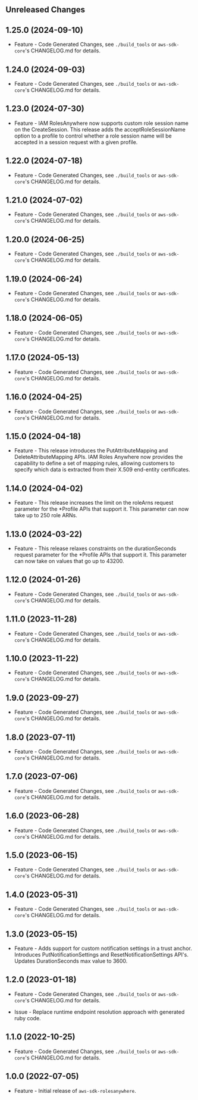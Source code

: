 Unreleased Changes
------------------

1.25.0 (2024-09-10)
------------------

* Feature - Code Generated Changes, see `./build_tools` or `aws-sdk-core`'s CHANGELOG.md for details.

1.24.0 (2024-09-03)
------------------

* Feature - Code Generated Changes, see `./build_tools` or `aws-sdk-core`'s CHANGELOG.md for details.

1.23.0 (2024-07-30)
------------------

* Feature - IAM RolesAnywhere now supports custom role session name on the CreateSession. This release adds the acceptRoleSessionName option to a profile to control whether a role session name will be accepted in a session request with a given profile.

1.22.0 (2024-07-18)
------------------

* Feature - Code Generated Changes, see `./build_tools` or `aws-sdk-core`'s CHANGELOG.md for details.

1.21.0 (2024-07-02)
------------------

* Feature - Code Generated Changes, see `./build_tools` or `aws-sdk-core`'s CHANGELOG.md for details.

1.20.0 (2024-06-25)
------------------

* Feature - Code Generated Changes, see `./build_tools` or `aws-sdk-core`'s CHANGELOG.md for details.

1.19.0 (2024-06-24)
------------------

* Feature - Code Generated Changes, see `./build_tools` or `aws-sdk-core`'s CHANGELOG.md for details.

1.18.0 (2024-06-05)
------------------

* Feature - Code Generated Changes, see `./build_tools` or `aws-sdk-core`'s CHANGELOG.md for details.

1.17.0 (2024-05-13)
------------------

* Feature - Code Generated Changes, see `./build_tools` or `aws-sdk-core`'s CHANGELOG.md for details.

1.16.0 (2024-04-25)
------------------

* Feature - Code Generated Changes, see `./build_tools` or `aws-sdk-core`'s CHANGELOG.md for details.

1.15.0 (2024-04-18)
------------------

* Feature - This release introduces the PutAttributeMapping and DeleteAttributeMapping APIs. IAM Roles Anywhere now provides the capability to define a set of mapping rules, allowing customers to specify which data is extracted from their X.509 end-entity certificates.

1.14.0 (2024-04-02)
------------------

* Feature - This release increases the limit on the roleArns request parameter for the *Profile APIs that support it. This parameter can now take up to 250 role ARNs.

1.13.0 (2024-03-22)
------------------

* Feature - This release relaxes constraints on the durationSeconds request parameter for the *Profile APIs that support it. This parameter can now take on values that go up to 43200.

1.12.0 (2024-01-26)
------------------

* Feature - Code Generated Changes, see `./build_tools` or `aws-sdk-core`'s CHANGELOG.md for details.

1.11.0 (2023-11-28)
------------------

* Feature - Code Generated Changes, see `./build_tools` or `aws-sdk-core`'s CHANGELOG.md for details.

1.10.0 (2023-11-22)
------------------

* Feature - Code Generated Changes, see `./build_tools` or `aws-sdk-core`'s CHANGELOG.md for details.

1.9.0 (2023-09-27)
------------------

* Feature - Code Generated Changes, see `./build_tools` or `aws-sdk-core`'s CHANGELOG.md for details.

1.8.0 (2023-07-11)
------------------

* Feature - Code Generated Changes, see `./build_tools` or `aws-sdk-core`'s CHANGELOG.md for details.

1.7.0 (2023-07-06)
------------------

* Feature - Code Generated Changes, see `./build_tools` or `aws-sdk-core`'s CHANGELOG.md for details.

1.6.0 (2023-06-28)
------------------

* Feature - Code Generated Changes, see `./build_tools` or `aws-sdk-core`'s CHANGELOG.md for details.

1.5.0 (2023-06-15)
------------------

* Feature - Code Generated Changes, see `./build_tools` or `aws-sdk-core`'s CHANGELOG.md for details.

1.4.0 (2023-05-31)
------------------

* Feature - Code Generated Changes, see `./build_tools` or `aws-sdk-core`'s CHANGELOG.md for details.

1.3.0 (2023-05-15)
------------------

* Feature - Adds support for custom notification settings in a trust anchor. Introduces PutNotificationSettings and ResetNotificationSettings API's. Updates DurationSeconds max value to 3600.

1.2.0 (2023-01-18)
------------------

* Feature - Code Generated Changes, see `./build_tools` or `aws-sdk-core`'s CHANGELOG.md for details.

* Issue - Replace runtime endpoint resolution approach with generated ruby code.

1.1.0 (2022-10-25)
------------------

* Feature - Code Generated Changes, see `./build_tools` or `aws-sdk-core`'s CHANGELOG.md for details.

1.0.0 (2022-07-05)
------------------

* Feature - Initial release of `aws-sdk-rolesanywhere`.

